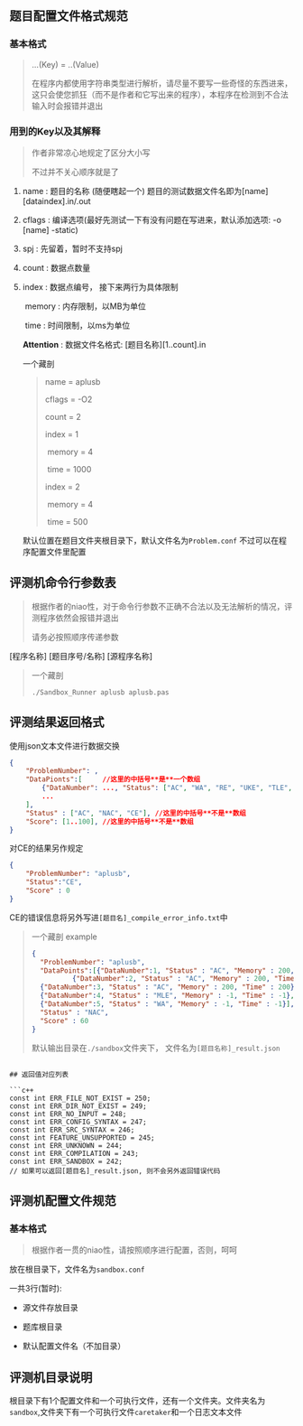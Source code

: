 ## 题目配置文件格式规范

### 基本格式

> ...(Key)  = ..(Value)
>
> 在程序内都使用字符串类型进行解析，请尽量不要写一些奇怪的东西进来，这只会使您抓狂（而不是作者和它写出来的程序），本程序在检测到不合法输入时会报错并退出

### 用到的Key以及其解释

> 作者非常凉心地规定了区分大小写
>
> 不过并不关心顺序就是了

1. name : 题目的名称 (随便瞎起一个) 题目的测试数据文件名即为\[name\]\[dataindex\].in/.out

2. cflags : 编译选项(最好先测试一下有没有问题在写进来，默认添加选项: -o \[name\] -static)

3. spj : 先留着，暂时不支持spj

4. count : 数据点数量

5. index : 数据点编号， 接下来两行为具体限制

   ​	memory : 内存限制，以MB为单位

   ​	time : 时间限制，以ms为单位

   **Attention** : 数据文件名格式: \[题目名称\]\[1..count\].in

   一个藏剖

   > name = aplusb
   >
   > cflags = -O2
   >
   > count = 2
   >
   > index = 1
   >
   > ​	memory = 4
   >
   > ​	time = 1000
   >
   > index = 2
   >
   > ​	memory = 4
   >
   > ​	time = 500

   默认位置在题目文件夹根目录下，默认文件名为``Problem.conf`` 不过可以在程序配置文件里配置

## 评测机命令行参数表

> 根据作者的niao性，对于命令行参数不正确不合法以及无法解析的情况，评测程序依然会报错并退出
>
> 请务必按照顺序传递参数

\[程序名称\] \[题目序号/名称\] \[源程序名称]

> 一个藏剖
>
> ```shell
> ./Sandbox_Runner aplusb aplusb.pas
> ```
>
> 

## 评测结果返回格式

使用json文本文件进行数据交换

```json
{
    "ProblemNumber": ,        
    "DataPionts":[     //这里的中括号**是**一个数组
        {"DataNumber": ..., "Status": ["AC", "WA", "RE", "UKE", "TLE", "MLE"], "Memory": ..., "Time":...},
		...
    ],
	"Status" : ["AC", "NAC", "CE"], //这里的中括号**不是**数组
	"Score": [1..100], //这里的中括号**不是**数组
}
```
对CE的结果另作规定

```json
{
    "ProblemNumber": "aplusb",
    "Status":"CE",    
    "Score" : 0
}
```

CE的错误信息将另外写进``[题目名]_compile_error_info.txt``中

> 一个藏剖 example
>
> ```json
> {
>   "ProblemNumber": "aplusb",
>   "DataPoints":[{"DataNumber":1, "Status" : "AC", "Memory" : 200, "Time" : 200},
>   		{"DataNumber":2, "Status" : "AC", "Memory" : 200, "Time" : 200},
> 	{"DataNumber":3, "Status" : "AC", "Memory" : 200, "Time" : 200},
> 	{"DataNumber":4, "Status" : "MLE", "Memory" : -1, "Time" : -1},
> 	{"DataNumber":5, "Status" : "WA", "Memory" : -1, "Time" : -1}],
>   "Status" : "NAC",
>   "Score" : 60
> }
> ```
> 默认输出目录在``./sandbox``文件夹下， 文件名为``[题目名称]_result.json``

```

## 返回值对应列表

​```c++
const int ERR_FILE_NOT_EXIST = 250;
const int ERR_DIR_NOT_EXIST = 249;
const int ERR_NO_INPUT = 248;
const int ERR_CONFIG_SYNTAX = 247;
const int ERR_SRC_SYNTAX = 246;
const int FEATURE_UNSUPPORTED = 245;
const int ERR_UNKNOWN = 244;
const int ERR_COMPILATION = 243;
const int ERR_SANDBOX = 242;
// 如果可以返回[题目名]_result.json, 则不会另外返回错误代码
```

## 评测机配置文件规范

### 基本格式

> 根据作者一贯的niao性，请按照顺序进行配置，否则，呵呵

放在根目录下，文件名为``sandbox.conf`` 

一共3行(暂时):

* 源文件存放目录

* 题库根目录

* 默认配置文件名（不加目录）

  

## 评测机目录说明

根目录下有1个配置文件和一个可执行文件，还有一个文件夹。文件夹名为``sandbox``,文件夹下有一个可执行文件``caretaker``和一个日志文本文件
